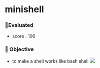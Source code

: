 # minishell

### :mag_right:Evaluated
+ score : 100
### :mag_right: Objective
- to make a shell works like bash shell
![](./minishell.gif)

